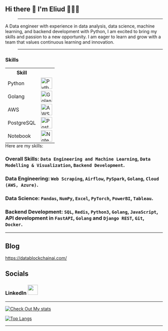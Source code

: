## Hi there 👋 I'm Eliud 🕵🏽‍♂️
> ---

<p>
A Data engineer with experience in data analysis, data science, machine learning, and backend development with Python, I am excited to bring my skills and passion to a new opportunity. I am eager to learn and grow with a team that values continuous learning and innovation.
</p>

> ---

### Skills

<table style="margin: auto;">
  <tr>
    <th>Skill</th>
    <th></th>
  </tr>
  <tr>
    <td>Python</td>
    <td><a href="https://www.python.org/" target="_blank" rel="noreferrer"><img src="https://raw.githubusercontent.com/danielcranney/readme-generator/main/public/icons/skills/python-colored.svg" width="36" height="36" alt="Python"></a></td>
  </tr>
  <tr>
    <td>Golang</td>
    <td><a href="https://golang.org/" target="_blank" rel="noreferrer"><img src="https://cdn.jsdelivr.net/gh/devicons/devicon/icons/go/go-original.svg" width="36" height="36" alt="Golang"></a></td>
  </tr>
  <tr>
    <td>AWS</td>
    <td><a href="https://aws.amazon.com/" target="_blank" rel="noreferrer"><img src="https://cdn.jsdelivr.net/gh/devicons/devicon/icons/amazonwebservices/amazonwebservices-original-wordmark.svg" width="36" height="36" alt="AWS"></a></td>
  </tr>
  <tr>
    <td>PostgreSQL</td>
    <td><a href="https://www.postgresql.org/" target="_blank" rel="noreferrer"><img src="https://raw.githubusercontent.com/danielcranney/readme-generator/main/public/icons/skills/postgresql-colored.svg" width="36" height="36" alt="PostgreSQL"></a></td>
  </tr>
  <tr>
    <td>Notebook</td>
    <td><a target="_blank" rel="noreferrer"><img src="https://cdn.jsdelivr.net/gh/devicons/devicon/icons/jupyter/jupyter-original.svg" width="36" height="36" alt="Notebook"></a></td>
  </tr>
</table>
Here are my skills:

### Overall Skills: `Data Engineering and Machine Learning`, `Data Modelling & Visualization`, `Backend Development`.

### Data Engineering: `Web Scraping`, `Airflow`, `PySpark`, `Golang`, `Cloud (AWS, Azure)`.

### Data Science: `Pandas`, `NumPy`, `Excel`, `PyTorch`, `PowerBI`, `Tableau`.

### Backend Development: `SQL`, `Redis`, `Python3`, `Golang`, `JavaScript`, API development in `FastAPI`, `Golang` and `Django REST`, `Git`, `Docker`.
---

## Blog

https://datablockchainai.com/

## Socials

<h3>LinkedIn <a href="https://www.linkedin.com/in/eliud-munyala/" target="_blank" rel="noreferrer"><img src="https://raw.githubusercontent.com/danielcranney/readme-generator/main/public/icons/socials/linkedin.svg" width="32" height="32" /></a></h3>
 
---

[![Check Out My stats](https://github-readme-stats.vercel.app/api?username=meaLuda&count_private=true&show_icons=true&theme=default&hide_rank=false)](https://github.com/anuraghazra/github-readme-stats)


[![Top Langs](https://github-readme-stats.vercel.app/api/top-langs/?username=meaLuda)](https://github.com/meaLuda/github-readme-stats)

---

